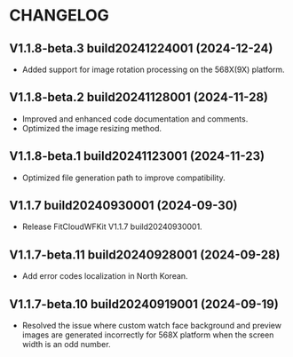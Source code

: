 # CHANGELOG

## V1.1.8-beta.3 build20241224001 (2024-12-24)

- Added support for image rotation processing on the 568X(9X) platform.

## V1.1.8-beta.2 build20241128001 (2024-11-28)

- Improved and enhanced code documentation and comments.
- Optimized the image resizing method.

## V1.1.8-beta.1 build20241123001 (2024-11-23)

- Optimized file generation path to improve compatibility.

## V1.1.7 build20240930001 (2024-09-30)

- Release FitCloudWFKit V1.1.7 build20240930001.

## V1.1.7-beta.11 build20240928001 (2024-09-28)

- Add error codes localization in North Korean.

## V1.1.7-beta.10 build20240919001 (2024-09-19)

- Resolved the issue where custom watch face background and preview images are generated incorrectly for 568X platform when the screen width is an odd number.
